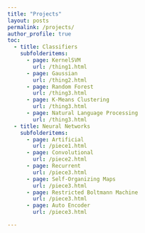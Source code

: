```yaml
---
title: "Projects"
layout: posts
permalink: /projects/
author_profile: true
toc:
  - title: Classifiers
    subfolderitems:
      - page: KernelSVM
        url: /thing1.html
      - page: Gaussian
        url: /thing2.html
      - page: Random Forest
        url: /thing3.html
      - page: K-Means Clustering
        url: /thing3.html
      - page: Natural Language Processing
        url: /thing3.html       
  - title: Neural Networks
    subfolderitems:
      - page: Artificial
        url: /piece1.html
      - page: Convolutional
        url: /piece2.html
      - page: Recurrent
        url: /piece3.html
      - page: Self-Organizing Maps
        url: /piece3.html
      - page: Restricted Boltmann Machine
        url: /piece3.html
      - page: Auto Encoder
        url: /piece3.html

---
```

